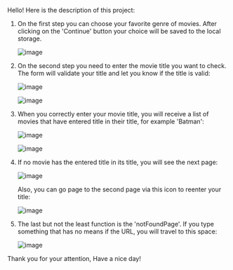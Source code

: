 
Hello! Here is the description of this project:

1) On the first step you can choose your favorite genre of movies. After clicking on the 'Continue' button your choice will be saved to the local storage.
   
   ![image](https://github.com/FlameInBrains/Movie_Questionary/assets/134690495/199e7062-e2ed-4b3d-8f77-7b8481c583dc)

2) On the second step you need to enter the movie title you want to check. The form will validate your title and let you know if the title is valid:

   ![image](https://github.com/FlameInBrains/Movie_Questionary/assets/134690495/37fe7fdc-3d18-4418-9900-2cab3799096d)

   ![image](https://github.com/FlameInBrains/Movie_Questionary/assets/134690495/e13b6d90-cf83-47c9-95d4-da3d6f179055)


3) When you correctly enter your movie title, you will receive a list of movies that have entered title in their title, for example 'Batman':

   ![image](https://github.com/FlameInBrains/Movie_Questionary/assets/134690495/2c6950ab-f69e-4564-943c-cdafac1c100f)

   ![image](https://github.com/FlameInBrains/Movie_Questionary/assets/134690495/118a072c-2455-4993-96da-6f5835150d71)

4) If no movie has the entered title in its title, you will see the next page:

   ![image](https://github.com/FlameInBrains/Movie_Questionary/assets/134690495/1be460dc-5030-4730-a59a-a64da30853c2)

   Also, you can go page to the second page via this icon to reenter your title:

   ![image](https://github.com/FlameInBrains/Movie_Questionary/assets/134690495/196db841-9fc3-4ac4-add5-47700f4ae88d)

5) The last but not the least function is the 'notFoundPage'. If you type something that has no means if the URL, you will travel to this space:

   ![image](https://github.com/FlameInBrains/Movie_Questionary/assets/134690495/53135b29-bc17-4ff9-8a61-eee709b4f98d)


Thank you for your attention, Have a nice day!

